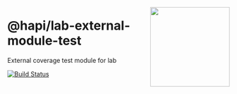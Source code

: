 <a href="https://hapi.dev"><img src="https://raw.githubusercontent.com/hapijs/assets/master/images/family.png" width="180px" align="right" /></a>

# @hapi/lab-external-module-test

External coverage test module for lab

[![Build Status](https://secure.travis-ci.org/hapijs/lab-external-module-test.png?branch=master)](http://travis-ci.org/hapijs/lab-external-module-test)
